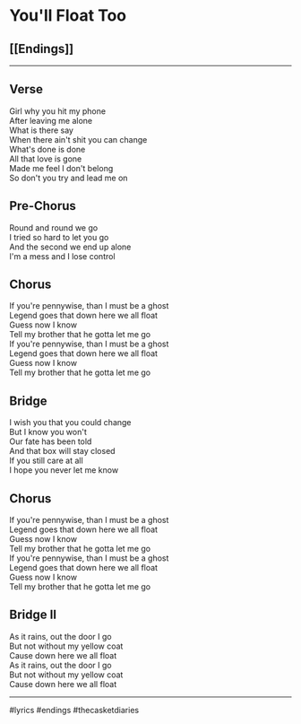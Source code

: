 # You'll Float Too

## [[Endings]]

---

## Verse

Girl why you hit my phone  
After leaving me alone  
What is there say  
When there ain't shit you can change  
What's done is done  
All that love is gone  
Made me feel I don't belong  
So don't you try and lead me on

## Pre-Chorus

Round and round we go  
I tried so hard to let you go  
And the second we end up alone  
I'm a mess and I lose control

## Chorus

If you're pennywise, than I must be a ghost  
Legend goes that down here we all float  
Guess now I know  
Tell my brother that he gotta let me go  
If you're pennywise, than I must be a ghost  
Legend goes that down here we all float  
Guess now I know  
Tell my brother that he gotta let me go

## Bridge

I wish you that you could change  
But I know you won't  
Our fate has been told  
And that box will stay closed  
If you still care at all  
I hope you never let me know

## Chorus

If you're pennywise, than I must be a ghost  
Legend goes that down here we all float  
Guess now I know  
Tell my brother that he gotta let me go  
If you're pennywise, than I must be a ghost  
Legend goes that down here we all float  
Guess now I know  
Tell my brother that he gotta let me go

## Bridge II

As it rains, out the door I go  
But not without my yellow coat  
Cause down here we all float  
As it rains, out the door I go  
But not without my yellow coat  
Cause down here we all float

---

#lyrics #endings #thecasketdiaries
